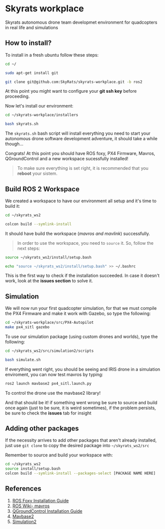 # Skyrats workplace
Skyrats autonomous drone team developmet environment for quadcopters in real life and simulations

## How to install?
To install in a fresh ubuntu follow these steps:

```bash
cd ~/

sudo apt-get install git

git clone git@github.com:SkyRats/skyrats-workplace.git -b ros2
```
At this point you might want to configure your **git ssh key** before proceeding.

Now let's install our environment:

```bash
cd ~/skyrats-workplace/installers

bash skyrats.sh
```

The `skyrats.sh` bash script will install everything you need to start your autonomous drone software development adventure, it should take a while though...

Congrats! At this point you should have ROS foxy, PX4 Firmware, Mavros, QGroundControl and a new workspace sucessfully installed!

 > To make sure everything is set right, it is recommended that you **reboot** your sistem.

## Build ROS 2 Workspace
We created a workspace to have our environment all setup and it's time to build it:

```bash
cd ~/skyrats_ws2

colcon build --symlink-install
```
It should have build the workspace (_mavros and mavlink_) successfully.
> In order to use the workspace, you need to `source` it. So, follow the next steps:
```bash
source ~/skyrats_ws2/install/setup.bash

echo "source ~/skyrats_ws2/install/setup.bash" >> ~/.bashrc
```

This is the first way to check if the installation succeeded. In case it doesn't work, look at the **issues section** to solve it.

## Simulation

We will now run your first quadcopter simulation, for that we must compile the PX4 Firmware and make it work with Gazebo, so type the following:
```bash
cd ~/skyrats-workplace/src/PX4-Autopilot
make px4_sitl gazebo
```
To use our simulation package (using custom drones and worlds), type the following:
```bash
cd ~/skyrats_ws2/src/simulation2/scripts

bash simulate.sh
```
If everything went right, you should be seeing and IRIS drone in a simulation enviroment, you can now test mavros by typing:

```bash
ros2 launch mavbase2 px4_sitl.launch.py
```

To control the drone use the mavbase2 library!

And that should be it! if something went wrong be sure to source and build once again (just to be sure, it is weird sometimes), if the problem persists, be sure to check the **issues** tab for insight

## Adding other packages
If the necessity arrives to add other packages that aren't already installed, just use ```git clone``` to copy the desired package into ```~/skyrats_ws2/src```

Remember to source and build your workspace with:
``` bash
cd ~/skyrats_ws2
source install/setup.bash
colcon build --symlink-install --packages-select [PACKAGE NAME HERE]
```

## References
1. [ROS Foxy Installation Guide](https://docs.ros.org/en/foxy/Installation.html)
2. [ROS Wiki- mavros](http://wiki.ros.org/mavros)
3. [QGroundControl Installation Guide](https://docs.qgroundcontrol.com/master/en/getting_started/download_and_install.html)
4. [Mavbase2](https://github.com/SkyRats/mavbase2)
5. [Simulation2](https://github.com/SkyRats/simulation2)